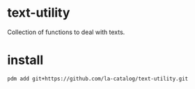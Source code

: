 # text-utility
Collection of functions to deal with texts.  

# install
`pdm add git+https://github.com/la-catalog/text-utility.git`  